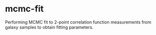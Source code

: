 # mcmc-fit
Performing MCMC fit to 2-point correlation function measurements from galaxy samples to obtain fitting parameters.
